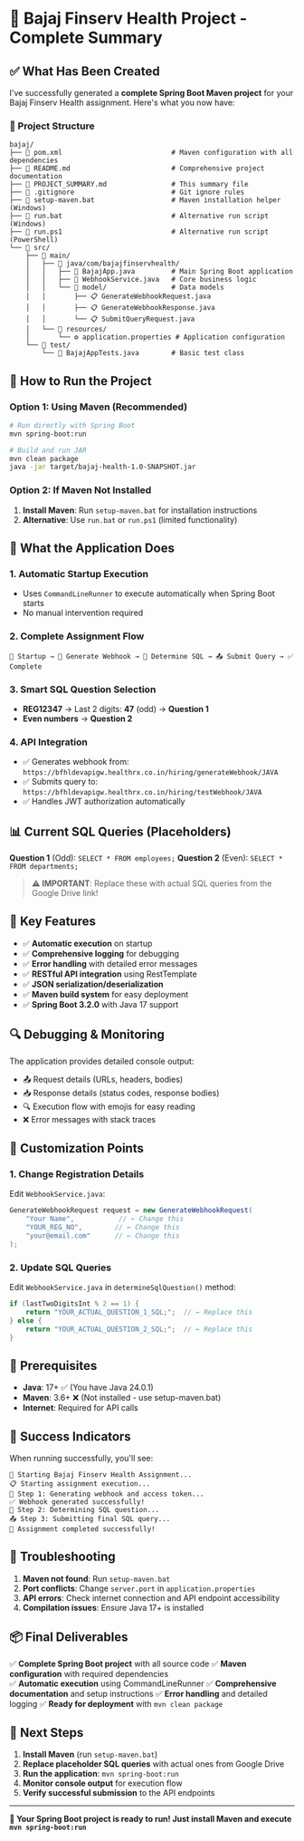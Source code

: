 # 🎯 Bajaj Finserv Health Project - Complete Summary

## ✅ What Has Been Created

I've successfully generated a **complete Spring Boot Maven project** for your Bajaj Finserv Health assignment. Here's what you now have:

### 📁 Project Structure
```
bajaj/
├── 📄 pom.xml                           # Maven configuration with all dependencies
├── 📄 README.md                         # Comprehensive project documentation
├── 📄 PROJECT_SUMMARY.md                # This summary file
├── 📄 .gitignore                        # Git ignore rules
├── 📄 setup-maven.bat                   # Maven installation helper (Windows)
├── 📄 run.bat                           # Alternative run script (Windows)
├── 📄 run.ps1                           # Alternative run script (PowerShell)
└── 📁 src/
    ├── 📁 main/
    │   ├── 📁 java/com/bajajfinservhealth/
    │   │   ├── 🚀 BajajApp.java         # Main Spring Boot application
    │   │   ├── 🔧 WebhookService.java   # Core business logic
    │   │   └── 📁 model/                # Data models
    │   │       ├── 📋 GenerateWebhookRequest.java
    │   │       ├── 📋 GenerateWebhookResponse.java
    │   │       └── 📋 SubmitQueryRequest.java
    │   └── 📁 resources/
    │       └── ⚙️ application.properties # Application configuration
    └── 📁 test/
        └── 🧪 BajajAppTests.java        # Basic test class
```

## 🚀 How to Run the Project

### Option 1: Using Maven (Recommended)
```bash
# Run directly with Spring Boot
mvn spring-boot:run

# Build and run JAR
mvn clean package
java -jar target/bajaj-health-1.0-SNAPSHOT.jar
```

### Option 2: If Maven Not Installed
1. **Install Maven**: Run `setup-maven.bat` for installation instructions
2. **Alternative**: Use `run.bat` or `run.ps1` (limited functionality)

## 🔧 What the Application Does

### 1. **Automatic Startup Execution**
- Uses `CommandLineRunner` to execute automatically when Spring Boot starts
- No manual intervention required

### 2. **Complete Assignment Flow**
```
🚀 Startup → 🔑 Generate Webhook → 📝 Determine SQL → 📤 Submit Query → ✅ Complete
```

### 3. **Smart SQL Question Selection**
- **REG12347** → Last 2 digits: **47** (odd) → **Question 1**
- **Even numbers** → **Question 2**

### 4. **API Integration**
- ✅ Generates webhook from: `https://bfhldevapigw.healthrx.co.in/hiring/generateWebhook/JAVA`
- ✅ Submits query to: `https://bfhldevapigw.healthrx.co.in/hiring/testWebhook/JAVA`
- ✅ Handles JWT authorization automatically

## 📊 Current SQL Queries (Placeholders)

**Question 1** (Odd): `SELECT * FROM employees;`
**Question 2** (Even): `SELECT * FROM departments;`

> **⚠️ IMPORTANT**: Replace these with actual SQL queries from the Google Drive link!

## 🎯 Key Features

- ✅ **Automatic execution** on startup
- ✅ **Comprehensive logging** for debugging
- ✅ **Error handling** with detailed error messages
- ✅ **RESTful API integration** using RestTemplate
- ✅ **JSON serialization/deserialization**
- ✅ **Maven build system** for easy deployment
- ✅ **Spring Boot 3.2.0** with Java 17 support

## 🔍 Debugging & Monitoring

The application provides detailed console output:
- 📤 Request details (URLs, headers, bodies)
- 📥 Response details (status codes, response bodies)
- 🔍 Execution flow with emojis for easy reading
- ❌ Error messages with stack traces

## 📝 Customization Points

### 1. **Change Registration Details**
Edit `WebhookService.java`:
```java
GenerateWebhookRequest request = new GenerateWebhookRequest(
    "Your Name",           // ← Change this
    "YOUR_REG_NO",        // ← Change this  
    "your@email.com"      // ← Change this
);
```

### 2. **Update SQL Queries**
Edit `WebhookService.java` in `determineSqlQuestion()` method:
```java
if (lastTwoDigitsInt % 2 == 1) {
    return "YOUR_ACTUAL_QUESTION_1_SQL;";  // ← Replace this
} else {
    return "YOUR_ACTUAL_QUESTION_2_SQL;";  // ← Replace this
}
```

## 🚨 Prerequisites

- **Java**: 17+ ✅ (You have Java 24.0.1)
- **Maven**: 3.6+ ❌ (Not installed - use setup-maven.bat)
- **Internet**: Required for API calls

## 🎉 Success Indicators

When running successfully, you'll see:
```
🚀 Starting Bajaj Finserv Health Assignment...
📋 Starting assignment execution...
🔑 Step 1: Generating webhook and access token...
✅ Webhook generated successfully!
📝 Step 2: Determining SQL question...
📤 Step 3: Submitting final SQL query...
🎉 Assignment completed successfully!
```

## 🔧 Troubleshooting

1. **Maven not found**: Run `setup-maven.bat`
2. **Port conflicts**: Change `server.port` in `application.properties`
3. **API errors**: Check internet connection and API endpoint accessibility
4. **Compilation issues**: Ensure Java 17+ is installed

## 📦 Final Deliverables

✅ **Complete Spring Boot project** with all source code
✅ **Maven configuration** with required dependencies  
✅ **Automatic execution** using CommandLineRunner
✅ **Comprehensive documentation** and setup instructions
✅ **Error handling** and detailed logging
✅ **Ready for deployment** with `mvn clean package`

## 🚀 Next Steps

1. **Install Maven** (run `setup-maven.bat`)
2. **Replace placeholder SQL queries** with actual ones from Google Drive
3. **Run the application**: `mvn spring-boot:run`
4. **Monitor console output** for execution flow
5. **Verify successful submission** to the API endpoints

---

**🎯 Your Spring Boot project is ready to run! Just install Maven and execute `mvn spring-boot:run`**

